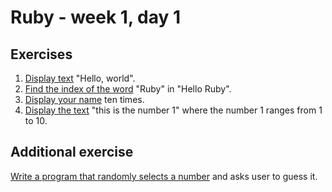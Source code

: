 # Ruby - week 1, day 1

## Exercises
1. [Display text](./hello_world.rb) "Hello, world".
2. [Find the index of the word](./find_word_index.rb) "Ruby" in "Hello Ruby".
3. [Display your name](./repeat_name.rb) ten times.
4. [Display the text](./repeat_text.rb) "this is the number 1" where the number 1 ranges from 1 to 10.
   
## Additional exercise
[Write a program that randomly selects a number](./guess_number.rb) and asks user to guess it.